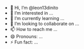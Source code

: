 
- 👋 Hi, I’m @leon13dinito
- 👀 I’m interested in ...
- 🌱 I’m currently learning ...
- 💞️ I’m looking to collaborate on ...
- 📫 How to reach me ...
- 😄 Pronouns: ...
- ⚡ Fun fact: ...

<!---
leon13dinito/leon13dinito is a ✨ special ✨ repository because its `README.md` (this file) appears on your GitHub profile.
You can click the Preview link to take a look at your changes.
--->

